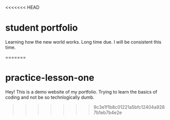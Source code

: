 <<<<<<< HEAD
# student portfolio


Learning how the new world works. Long time due. I will be consistent this time.

=======
# practice-lesson-one
Hey! 
This is a demo website of my portfolio.
Trying to learn the basics of coding and not be so technlogically dumb.
>>>>>>> 9c3e1f1b8c01221a5bfc12404a9287b1eb7b4e2e
